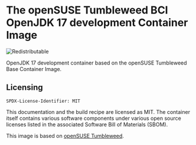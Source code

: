 # The openSUSE Tumbleweed BCI OpenJDK 17 development Container Image
![Redistributable](https://img.shields.io/badge/Redistributable-Yes-green)


OpenJDK 17 development container based on the openSUSE Tumbleweed Base Container Image.

## Licensing

`SPDX-License-Identifier: MIT`

This documentation and the build recipe are licensed as MIT.
The container itself contains various software components under various open source licenses listed in the associated
Software Bill of Materials (SBOM).

This image is based on [openSUSE Tumbleweed](https://get.opensuse.org/tumbleweed/).
